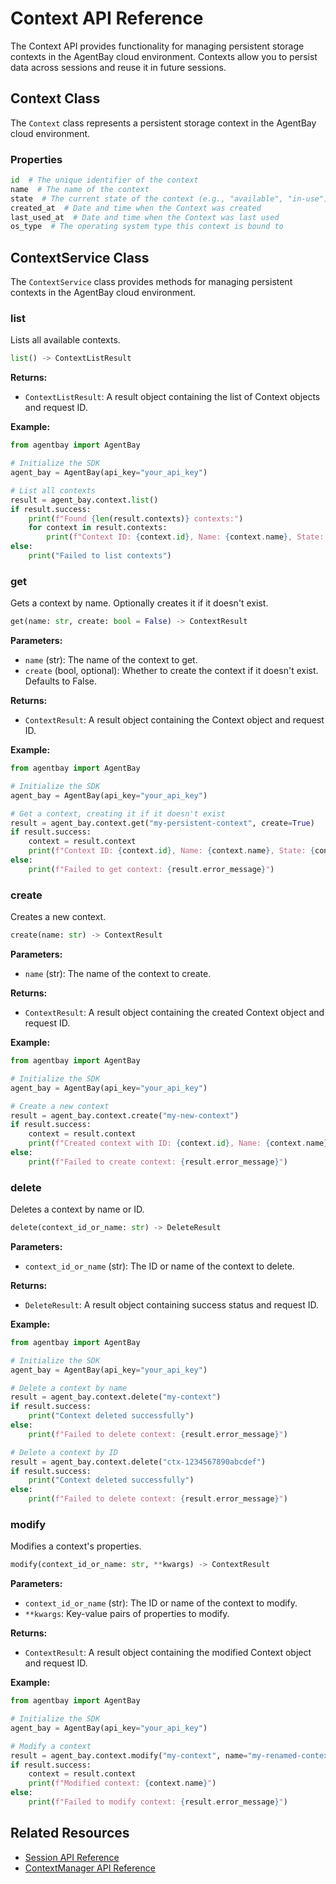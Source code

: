 # Context API Reference

The Context API provides functionality for managing persistent storage contexts in the AgentBay cloud environment. Contexts allow you to persist data across sessions and reuse it in future sessions.

## Context Class

The `Context` class represents a persistent storage context in the AgentBay cloud environment.

### Properties

```python
id  # The unique identifier of the context
name  # The name of the context
state  # The current state of the context (e.g., "available", "in-use")
created_at  # Date and time when the Context was created
last_used_at  # Date and time when the Context was last used
os_type  # The operating system type this context is bound to
```

## ContextService Class

The `ContextService` class provides methods for managing persistent contexts in the AgentBay cloud environment.

### list

Lists all available contexts.

```python
list() -> ContextListResult
```

**Returns:**
- `ContextListResult`: A result object containing the list of Context objects and request ID.

**Example:**
```python
from agentbay import AgentBay

# Initialize the SDK
agent_bay = AgentBay(api_key="your_api_key")

# List all contexts
result = agent_bay.context.list()
if result.success:
    print(f"Found {len(result.contexts)} contexts:")
    for context in result.contexts:
        print(f"Context ID: {context.id}, Name: {context.name}, State: {context.state}")
else:
    print("Failed to list contexts")
```

### get

Gets a context by name. Optionally creates it if it doesn't exist.

```python
get(name: str, create: bool = False) -> ContextResult
```

**Parameters:**
- `name` (str): The name of the context to get.
- `create` (bool, optional): Whether to create the context if it doesn't exist. Defaults to False.

**Returns:**
- `ContextResult`: A result object containing the Context object and request ID.

**Example:**
```python
from agentbay import AgentBay

# Initialize the SDK
agent_bay = AgentBay(api_key="your_api_key")

# Get a context, creating it if it doesn't exist
result = agent_bay.context.get("my-persistent-context", create=True)
if result.success:
    context = result.context
    print(f"Context ID: {context.id}, Name: {context.name}, State: {context.state}")
else:
    print(f"Failed to get context: {result.error_message}")
```

### create

Creates a new context.

```python
create(name: str) -> ContextResult
```

**Parameters:**
- `name` (str): The name of the context to create.

**Returns:**
- `ContextResult`: A result object containing the created Context object and request ID.

**Example:**
```python
from agentbay import AgentBay

# Initialize the SDK
agent_bay = AgentBay(api_key="your_api_key")

# Create a new context
result = agent_bay.context.create("my-new-context")
if result.success:
    context = result.context
    print(f"Created context with ID: {context.id}, Name: {context.name}")
else:
    print(f"Failed to create context: {result.error_message}")
```

### delete

Deletes a context by name or ID.

```python
delete(context_id_or_name: str) -> DeleteResult
```

**Parameters:**
- `context_id_or_name` (str): The ID or name of the context to delete.

**Returns:**
- `DeleteResult`: A result object containing success status and request ID.

**Example:**
```python
from agentbay import AgentBay

# Initialize the SDK
agent_bay = AgentBay(api_key="your_api_key")

# Delete a context by name
result = agent_bay.context.delete("my-context")
if result.success:
    print("Context deleted successfully")
else:
    print(f"Failed to delete context: {result.error_message}")

# Delete a context by ID
result = agent_bay.context.delete("ctx-1234567890abcdef")
if result.success:
    print("Context deleted successfully")
else:
    print(f"Failed to delete context: {result.error_message}")
```

### modify

Modifies a context's properties.

```python
modify(context_id_or_name: str, **kwargs) -> ContextResult
```

**Parameters:**
- `context_id_or_name` (str): The ID or name of the context to modify.
- `**kwargs`: Key-value pairs of properties to modify.

**Returns:**
- `ContextResult`: A result object containing the modified Context object and request ID.

**Example:**
```python
from agentbay import AgentBay

# Initialize the SDK
agent_bay = AgentBay(api_key="your_api_key")

# Modify a context
result = agent_bay.context.modify("my-context", name="my-renamed-context")
if result.success:
    context = result.context
    print(f"Modified context: {context.name}")
else:
    print(f"Failed to modify context: {result.error_message}")
```

## Related Resources

- [Session API Reference](session.md)
- [ContextManager API Reference](context-manager.md) 